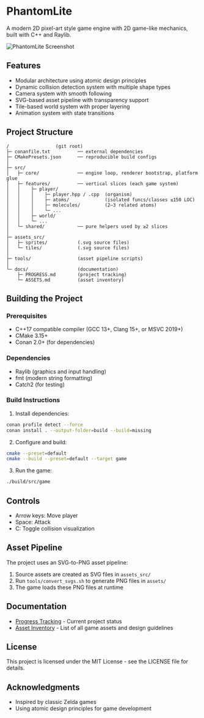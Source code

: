 # PhantomLite

A modern 2D pixel-art style game engine with 2D game-like mechanics, built with C++ and Raylib.

![PhantomLite Screenshot](docs/images/screenshot.png)

## Features

- Modular architecture using atomic design principles
- Dynamic collision detection system with multiple shape types
- Camera system with smooth following
- SVG-based asset pipeline with transparency support
- Tile-based world system with proper layering
- Animation system with state transitions

## Project Structure

```
/                 (git root)
├─ conanfile.txt          ── external dependencies
├─ CMakePresets.json      ── reproducible build configs
│
├─ src/
│   ├─ core/              ── engine loop, renderer bootstrap, platform glue
│   ├─ features/          ── vertical slices (each game system)
│   │    ├─ player/
│   │    │    ├─ player.hpp / .cpp  (organism)
│   │    │    ├─ atoms/             (isolated funcs/classes ≤150 LOC)
│   │    │    ├─ molecules/         (2–3 related atoms)
│   │    │    └─ ...
│   │    ├─ world/
│   │    └─ ...
│   └─ shared/            ── pure helpers used by ≥2 slices
│
├─ assets_src/
│   ├─ sprites/           (.svg source files)
│   └─ tiles/             (.svg source files)
│
├─ tools/                 (asset pipeline scripts)
│
└─ docs/                  (documentation)
    ├─ PROGRESS.md        (project tracking)
    └─ ASSETS.md          (asset inventory)
```

## Building the Project

### Prerequisites

- C++17 compatible compiler (GCC 13+, Clang 15+, or MSVC 2019+)
- CMake 3.15+
- Conan 2.0+ (for dependencies)

### Dependencies

- Raylib (graphics and input handling)
- fmt (modern string formatting)
- Catch2 (for testing)

### Build Instructions

1. Install dependencies:
```bash
conan profile detect --force
conan install . --output-folder=build --build=missing
```

2. Configure and build:
```bash
cmake --preset=default
cmake --build --preset=default --target game
```

3. Run the game:
```bash
./build/src/game
```

## Controls

- Arrow keys: Move player
- Space: Attack
- C: Toggle collision visualization

## Asset Pipeline

The project uses an SVG-to-PNG asset pipeline:

1. Source assets are created as SVG files in `assets_src/`
2. Run `tools/convert_svgs.sh` to generate PNG files in `assets/`
3. The game loads these PNG files at runtime

## Documentation

- [Progress Tracking](docs/PROGRESS.md) - Current project status
- [Asset Inventory](docs/ASSETS.md) - List of all game assets and design guidelines

## License

This project is licensed under the MIT License - see the LICENSE file for details.

## Acknowledgments

- Inspired by classic Zelda games
- Using atomic design principles for game development 